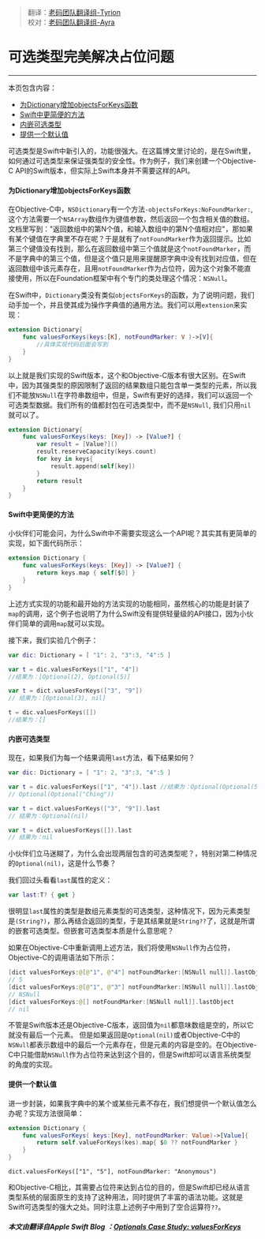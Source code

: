 > 翻译：[老码团队翻译组-Tyrion](http://weibo.com/u/5241713117)  
> 校对：[老码团队翻译组-Ayra](http://weibo.com/littlekok/)

# 可选类型完美解决占位问题
-----------------

本页包含内容：

- [为Dictionary增加objectsForKeys函数](#add-function)
- [Swift中更简便的方法](##easy-function)
- [内嵌可选类型](#nested-optional)
- [提供一个默认值](#provide-default)

可选类型是Swift中新引入的，功能很强大。在这篇博文里讨论的，是在Swift里，如何通过可选类型来保证强类型的安全性。作为例子，我们来创建一个Objective-C API的Swift版本，但实际上Swift本身并不需要这样的API。


<a name="#add-function"></a>
#### 为Dictionary增加objectsForKeys函数

在Objective-C中，```NSDictionary```有一个方法```-objectsForKeys:NoFoundMarker:```, 这个方法需要一个```NSArray```数组作为键值参数，然后返回一个包含相关值的数组。文档里写到："返回数组中的第N个值，和输入数组中的第N个值相对应"，那如果有某个键值在字典里不存在呢？于是就有了```notFoundMarker```作为返回提示。比如第三个键值没有找到，那么在返回数组中第三个值就是这个```notFoundMarker```，而不是字典中的第三个值，但是这个值只是用来提醒原字典中没有找到对应值，但在返回数组中该元素存在，且用```notFoundMarker```作为占位符，因为这个对象不能直接使用，所以在Foundation框架中有个专门的类处理这个情况：```NSNull```。

在Swift中，```Dictionary```类没有类似```objectsForKeys```的函数，为了说明问题，我们动手加一个，并且使其成为操作字典值的通用方法。我们可以用```extension```来实现：

```swift
extension Dictionary{
	func valuesForKeys(keys:[K], notFoundMarker: V )->[V]{
		//具体实现代码后面会写到
	}
}
```

以上就是我们实现的Swift版本，这个和Objective-C版本有很大区别。在Swift中，因为其强类型的原因限制了返回的结果数组只能包含单一类型的元素，所以我们不能放```NSNull```在字符串数组中，但是，Swift有更好的选择，我们可以返回一个可选类型数据。我们所有的值都封包在可选类型中，而不是```NSNull```, 我们只用```nil```就可以了。


```swift
extension Dictionary{
    func valuesForKeys(keys: [Key]) -> [Value?] {
        var result = [Value?]()
        result.reserveCapacity(keys.count)
        for key in keys{
            result.append(self[key])
        }
        return result
    }
}
```

<a name="#easy-function"></a>
#### Swift中更简便的方法

小伙伴们可能会问，为什么Swift中不需要实现这么一个API呢？其实其有更简单的实现，如下面代码所示：

```swift
extension Dictionary {
	func valuesForKeys(keys: [Key]) -> [Value?] {
		return keys.map { self[$0] }
	}
}
```

上述方式实现的功能和最开始的方法实现的功能相同，虽然核心的功能是封装了```map```的调用，这个例子也说明了为什么Swift没有提供轻量级的API接口，因为小伙伴们简单的调用```map```就可以实现。

接下来，我们实验几个例子：

```swift
var dic: Dictionary = [ "1": 2, "3":3, "4":5 ]

var t = dic.valuesForKeys(["1", "4"]) 
//结果为：[Optional(2), Optional(5)]

var t = dict.valuesForKeys(["3", "9"])
// 结果为：[Optional(3), nil]

t = dic.valuesForKeys([])
//结果为：[]
```

<a name="#nested-optional"></a>
#### 内嵌可选类型

现在，如果我们为每一个结果调用```last```方法，看下结果如何？

```swift
var dic: Dictionary = [ "1": 2, "3":3, "4":5 ]

var t = dic.valuesForKeys(["1", "4"]).last //结果为：Optional(Optional(5))
// Optional(Optional("Ching"))

var t = dict.valuesForKeys(["3", "9"]).last
// 结果为：Optional(nil)

var t = dict.valuesForKeys([]).last
// 结果为：nil

```

小伙伴们立马迷糊了，为什么会出现两层包含的可选类型呢？，特别对第二种情况的```Optional(nil)```，这是什么节奏？

我们回过头看看```last```属性的定义：

```swift
var last:T? { get }
```

很明显```last```属性的类型是数组元素类型的可选类型，这种情况下，因为元素类型是```(String?)```，那么再结合返回的类型，于是其结果就是```String??```了，这就是所谓的嵌套可选类型。但嵌套可选类型本质是什么意思呢？

如果在Objective-C中重新调用上述方法，我们将使用```NSNull```作为占位符，Objective-C的调用语法如下所示：

```swift
[dict valuesForKeys:@[@"1", @"4"] notFoundMarker:[NSNull null]].lastObject
// 5
[dict valuesForKeys:@[@"1", @"3"] notFoundMarker:[NSNull null]].lastObject
// NSNull
[dict valuesForKeys:@[] notFoundMarker:[NSNull null]].lastObject
// nil
```

不管是Swift版本还是Objective-C版本，返回值为```nil```都意味数组是空的，所以它就没有最后一个元素。 但是如果返回是```Optional(nil)```或者Objective-C中的```NSNull```都表示数组中的最后一个元素存在，但是元素的内容是空的。在Objective-C中只能借助```NSNull```作为占位符来达到这个目的，但是Swift却可以语言系统类型的角度的实现。

<a name="#provide-default"></a>
#### 提供一个默认值

进一步封装，如果我字典中的某个或某些元素不存在，我们想提供一个默认值怎么办呢？实现方法很简单：

```swift
extension Dictionary {
	func valuesForKeys( keys:[Key], notFoundMarker: Value)->[Value]{
		return self.valueForKeys(kes).map{ $0 ?? notFoundMarker }
	}
}
```

```
dict.valuesForKeys(["1", "5"], notFoundMarker: "Anonymous")
```

和Objective-C相比，其需要占位符来达到占位的目的，但是Swift却已经从语言类型系统的层面原生的支持了这种用法，同时提供了丰富的语法功能。这就是Swift可选类型的强大之处。同时注意上述例子中用到了空合运算符```??```。

##### 本文由翻译自Apple Swift Blog ：[Optionals Case Study: valuesForKeys](https://developer.apple.com/swift/blog/?id=12)
